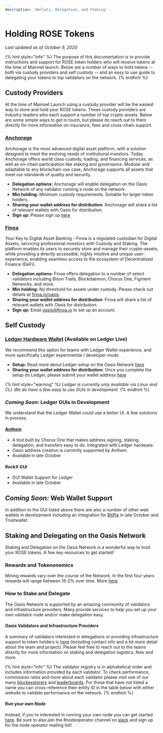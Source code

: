 ```yaml
---
description: 'Wallets, Delegation, and Staking'
---
```


# Holding ROSE Tokens

_Last updated as of October 9, 2020_

{% hint style="info" %}
The purpose of this documentation is to provide instructions and support for ROSE token holders who will receive tokens at the time of Mainnet launch. Below are a number of ways to hold tokens -- both via custody providers and self custody -- and an easy to use guide to delegating your tokens to top validators on the network.
{% endhint %}

## Custody Providers

At the time of Mainnet Launch using a custody provider will be the easiest way to store and hold your ROSE tokens. These custody providers are industry-leaders who each support a number of top crypto assets. Below are some simple ways to get in touch, but please do reach out to them directly for more information on insurance, fees and cross-chain support.

### [Anchorage](https://anchorage.com/)

Anchorage is the most advanced digital asset platform, with a solution designed to meet the evolving needs of institutional investors. Today Anchorage offers world class custody, trading, and financing services, as well as on-chain participation like staking and governance. Modular and adaptable to any blockchain use case, Anchorage supports all assets that meet our standards of quality and security.

* **Delegation options:** Anchorage will enable delegation on the Oasis Network of any validator running a node on the network.
* **Min holding:** Minimum custody requirements. Suitable for larger token holders. 
* **Sharing your wallet address for distribution**: Anchorage will share a list of relevant wallets with Oasis for distribution.
* **Sign up:** Please sign up [here](https://web.anchorage.com/anchorage-oasis)

### [Finoa](https://finoa.io/)

Your Key to Digital Asset Banking - Finoa is a regulated custodian for Digital Assets, servicing professional investors with Custody and Staking. The platform enables its users to securely store and manage their crypto-assets, while providing a directly accessible, highly intuitive and unique user-experience, enabling seamless access to the ecosystem of Decentralized Finance \(DeFi\).

* **Delegation options:** Finoa offers delegation to a number of select validators including Bison Trails, Blockdaemon, Chorus One, Figment Networks, and more.
* **Min holding:** No threshold for assets under custody. Please check out details at [finoa.io/oasis](www.finoa.io/oasis).
* **Sharing your wallet address for distribution**: Finoa will share a list of relevant wallets with Oasis for distribution.
* **Sign up:** Email oasis@finoa.io to set up an account.

## Self Custody

### [Ledger Hardware Wallet](https://www.ledger.com/ledger-live) \(Available on Ledger Live\)

We recommend this option for teams with Ledger Wallet experience, and more specifically Ledger experimental / developer mode

* **Setup:** Read more about Ledger setup on the Oasis Network [here](https://docs.oasis.dev/oasis-core-ledger/)
* **Sharing your wallet address for distribution:** Once you complete the setup on Ledger, please submit your wallet address [here](https://oasisfoundation.typeform.com/to/Cyk8NAzc)

{% hint style="warning" %}
_Ledger is currently only available via Linux and CLI. We do have a few easy to use GUIs in development._ 
{% endhint %}

### _Coming Soon_: Ledger GUIs in Development

We understand that the Ledger Wallet could use a better UI. A few solutions in process.

#### [Anthem](https://anthem.chorus.one/)

* A tool built by Chorus One that makes address signing, staking, delegation, and transfers easy to do. Integrated with Ledger hardware.
* Oasis address creation is currently supported by Anthem
* Available in late October

#### RockX GUI

* GUI Wallet Support for Ledger
* Available in late October

## _Coming Soon:_ Web Wallet Support

In addition to the GUI listed above there are also a number of other web wallets in development including an integration for [BitPie](www.bitpie.com) in late October and Trustwallet. 

## Staking and Delegating on the Oasis Network

Staking and Delegation on the Oasis Network is a wonderful way to hold your ROSE tokens. A few key resources to get started!

### Rewards and Tokenonomics

Mining rewards vary over the course of the Network. In the first four years rewards will range between 15-2% over time. More [here](https://docs.oasis.dev/oasis-network-primer/token-metrics-and-distribution#staking-incentives).

### How to Stake and Delegate

The Oasis Network is supported by an amazing community of validators and infrastructure providers. Many provide services to help you set up your own validator node and/or make delegation easy.

#### Oasis Validators and Infrastructure Providers

A summary of validators interested in delegations or providing infrastructure support to token holders is [here](https://airtable.com/shrPKNSKjc8rkAhEn) \(including contact info and a bit more detail about the team and project\). Please feel free to reach out to the teams directly for more information on staking and delegation logistics, fees and more.

{% hint style="info" %}
The validator registry is in alphabetical order and includes information provided by each validator. To check performance, commission rates and more about each validator please visit one of our many [blockexplorers](www.oasisscan.com) and [leaderboards](https://hubble.figment.io/oasis/chains/mainnet-beta). For those that have not listed a name you can cross-reference their entity ID in the table below with either website to validate performance on the network.
{% endhint %}

#### Run your own Node

Instead, if you're interested in running your own node you can get started [here](https://app.gitbook.com/@oasisprotocol/s/general/~/drafts/-MJAJJpeKl1B7oBUfKCn/run-a-node/node-operator-overview). Be sure to also join the \#nodeoperator channel on [slack](www.oasisprotocol.org/slack) and sign up for the node operator mailing list!





